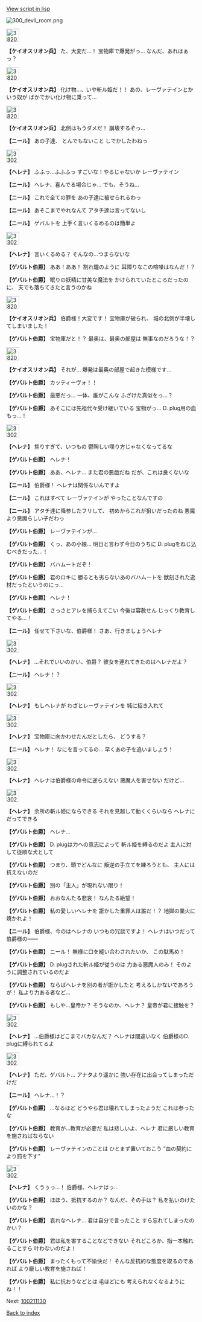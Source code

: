 [View script in lisp](../scripts/100211123.txt)

![300_devil_room.png](../images/backgrounds/300_devil_room.png)

<img src="../images/units/3820001.png" alt="3820001.png" height="34"/>

**【ケイオスリオン兵】**
た、大変だ…！
宝物庫で爆発がっ…
なんだ、あれはぁっ？

<img src="../images/units/3820001.png" alt="3820001.png" height="34"/>

**【ケイオスリオン兵】**
化け物…、いや斬ル姫だ！！
あの、レーヴァテインとかいう奴が
ばかでかい化け物に乗って…

<img src="../images/units/3820001.png" alt="3820001.png" height="34"/>

**【ケイオスリオン兵】**
北側はもうダメだ！
崩壊するぞっ…

**【ニール】**
あの子達、
とんでもないこと
しでかしたわねっ

<img src="../images/units/3302811.png" alt="3302811.png" height="34"/>

**【ヘレナ】**
ふふっ…ふふふっ
すごいな！やるじゃないか
レーヴァテイン

**【ニール】**
ヘレナ、喜んでる場合じゃ…
でも、そうね…

**【ニール】**
これで全ての罪を
あの子達に被せられるわっ

**【ニール】**
あそこまでやれなんて
アタチ達は言ってないし

**【ニール】**
ゲバルトを
上手く言いくるめるのは簡単よ

<img src="../images/units/3302811.png" alt="3302811.png" height="34"/>

**【ヘレナ】**
言いくるめる？
そんなの…つまらないな

**【ゲバルト伯爵】**
ああ！ああ！
割れ鐘のように
耳障りなこの喧噪はなんだ！？

**【ゲバルト伯爵】**
眠りの妖精に甘美な魔法を
かけられていたところだったのに、
天でも落ちてきたと言うのかね

<img src="../images/units/3820001.png" alt="3820001.png" height="34"/>

**【ケイオスリオン兵】**
伯爵様！大変です！
宝物庫が破られ、
城の北側が半壊してしまいました！

**【ゲバルト伯爵】**
宝物庫だと！？
最奥は、最奥の部屋は
無事なのだろうな！？

<img src="../images/units/3820001.png" alt="3820001.png" height="34"/>

**【ケイオスリオン兵】**
それが…
爆発は最奥の部屋で起きた模様です…

**【ゲバルト伯爵】**
カッティーヴォ！！

**【ゲバルト伯爵】**
最悪だっ…
一体、誰がこんな
ふざけた真似をっ…？

**【ゲバルト伯爵】**
あそこには先祖代々受け継いでいる
宝物がっ…
D. plug用の血もっ…！

<img src="../images/units/3302811.png" alt="3302811.png" height="34"/>

**【ヘレナ】**
焦りすぎて、いつもの
鬱陶しい喋り方じゃなくなってるな

**【ゲバルト伯爵】**
ヘレナ！

**【ゲバルト伯爵】**
ああ、ヘレナ…
また君の悪戯だね
だが、これは良くないな

**【ニール】**
伯爵様！
ヘレナは関係ないんですよ

**【ニール】**
これはすべて
レーヴァテインが
やったことなんですの

**【ニール】**
アタチ達に降参したフリして、
初めからこれが狙いだったのね
悪魔より悪魔らしい子だわっ

**【ゲバルト伯爵】**
レーヴァテインが…

**【ゲバルト伯爵】**
くっ、あの小娘…
明日と言わず今日のうちに
D. plugをねじ込むべきだった…！

**【ゲバルト伯爵】**
バハムートだぞ！

**【ゲバルト伯爵】**
君のロキに
勝るとも劣らないあのバハムートを
獣刻された逸材だったというのにっ…

**【ゲバルト伯爵】**
ヘレナ！

**【ゲバルト伯爵】**
さっさとアレを捕らえてこい
今後は容赦せん
じっくり教育してやる…！

**【ニール】**
任せて下さいな、伯爵様！
さあ、行きましょうヘレナ

<img src="../images/units/3302811.png" alt="3302811.png" height="34"/>

**【ヘレナ】**
…それでいいのかい、伯爵？
彼女を連れてきたのはヘレナだよ？

**【ニール】**
ヘレナ！？

<img src="../images/units/3302811.png" alt="3302811.png" height="34"/>

**【ヘレナ】**
もしヘレナが
わざとレーヴァテインを
城に招き入れて

<img src="../images/units/3302811.png" alt="3302811.png" height="34"/>

**【ヘレナ】**
宝物庫に向かわせたんだとしたら、
どうする？

**【ニール】**
ヘレナ！
なにを言ってるの…
早くあの子を追いましょう！

<img src="../images/units/3302811.png" alt="3302811.png" height="34"/>

**【ヘレナ】**
ヘレナは伯爵様の命令に逆らえない
悪魔人を害せない
だけど…

<img src="../images/units/3302811.png" alt="3302811.png" height="34"/>

**【ヘレナ】**
余所の斬ル姫にならできる
それを見越して動くくらいなら
ヘレナにだってできる

**【ゲバルト伯爵】**
ヘレナ…

**【ゲバルト伯爵】**
D. plugは力への意志によって
斬ル姫を縛るのだよ
主人に対して従順な犬として

**【ゲバルト伯爵】**
つまり、頭でどんなに
叛逆の手立てを練ろうとも、
主人には抗えないのだ

**【ゲバルト伯爵】**
別の「主人」が現れない限り！

**【ゲバルト伯爵】**
おおなんたる悲哀！
なんたる絶望！

**【ゲバルト伯爵】**
私の愛しいヘレナを
誑かした重罪人は誰だ！？
地獄の業火に焼かれよ！

**【ニール】**
伯爵様、今のはヘレナの
いつもの冗談ですよ！
ヘレナはいつだって伯爵様の――

**【ゲバルト伯爵】**
ニール！
無様に口を縫い合わされたいか、
この駄馬め！

**【ゲバルト伯爵】**
D. plugされた斬ル姫が従うのは
力ある悪魔人のみ！
そのように調整されているのだよ

**【ゲバルト伯爵】**
ならばヘレナを別の者が誑かしたと
考えるしかないであろうが！
私より力ある者など…

**【ゲバルト伯爵】**
もしや…皇帝か？
そうなのか、ヘレナ？
皇帝が君に接触を？

<img src="../images/units/3302811.png" alt="3302811.png" height="34"/>

**【ヘレナ】**
…伯爵様はどこまでバカなんだ？
ヘレナは間違いなく
伯爵様のD. plugに縛られてるよ

<img src="../images/units/3302811.png" alt="3302811.png" height="34"/>

**【ヘレナ】**
ただ、ゲバルト…
アナタより遥かに
強い存在に出会ってしまっただけだ

**【ニール】**
ヘレナ…！？

**【ゲバルト伯爵】**
…なるほど
どうやら君は壊れてしまったようだ
これは参ったな

**【ゲバルト伯爵】**
教育が…教育が必要だ
私は悲しいよ、ヘレナ
君に厳しい教育を施さねばならない

**【ゲバルト伯爵】**
レーヴァテインのことは
ひとまず置いておこう
“血の契約により罰を下す”

<img src="../images/units/3302811.png" alt="3302811.png" height="34"/>

**【ヘレナ】**
くうぅっ…！
伯爵様、ヘレナはっ…

**【ゲバルト伯爵】**
ほほう、抵抗するのか？
なんだ、その手は？
私を払いのけたいのかな？

**【ゲバルト伯爵】**
哀れなヘレナ…
君は自分で言ったこと
すら忘れてしまったのかい？

**【ゲバルト伯爵】**
君は私を害することなどできない
それどころか、指一本触れることすら
叶わないのだよ！

**【ゲバルト伯爵】**
まったくもって不愉快だ！
そんな反抗的な態度を取るのであれば
より厳しい教育を施さねば！

**【ゲバルト伯爵】**
私に抗おうなどとは
毛ほどにも
考えられなくなるようにね！！

Next: [100211130](100211130.md)

[Back to index](index.md)
